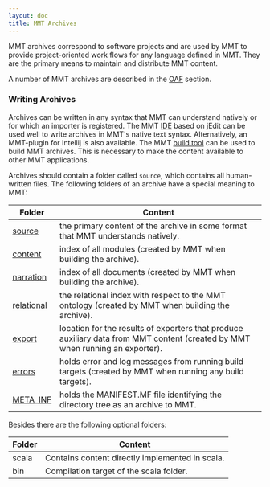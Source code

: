 ```yaml
---
layout: doc
title: MMT Archives
---
```


MMT archives correspond to software projects and are used by MMT to provide project-oriented work flows for any language defined in MMT.
They are the primary means to maintain and distribute MMT content.

A number of MMT archives are described in the [OAF](oaf.html) section.

### Writing Archives

Archives can be written in any syntax that MMT can understand natively or for which an importer is registered.
The MMT [IDE](../../doc/setup/jedit.html) based on jEdit can be used well to write archives in MMT's native text syntax. Alternatively, an MMT-plugin for
Intellij is also available.
The MMT [build tool](archives/building.html) can be used to build MMT archives. This is necessary to make the content available to other MMT applications.

Archives should contain a folder called `source`, which contains all human-written files.
The following folders of an archive have a special meaning to MMT:

Folder  |	Content
------ | -------
[source](archives/source.html) |	the primary content of the archive in some format that MMT understands natively.
[content](archives/content.html)	| index of all modules (created by MMT when building the archive).
[narration](archives/narration.html)	| index of all documents (created by MMT when building the archive).
[relational](archives/narration.html) |	the relational index with respect to the MMT ontology (created by MMT when building the archive).
[export](archives/export.html) |	location for the results of exporters that produce auxiliary data from MMT content (created by MMT when running an exporter).
[errors](archives/errors.html) | holds error and log messages from running build targets (created by MMT when running any build targets).
[META_INF](archives/meta_inf.html) | holds the MANIFEST.MF file identifying the directory tree as an archive to MMT.

Besides there are the following optional folders:

Folder  |	Content
------ | -------
scala |	Contains content directly implemented in scala.
bin	| Compilation target of the scala folder.